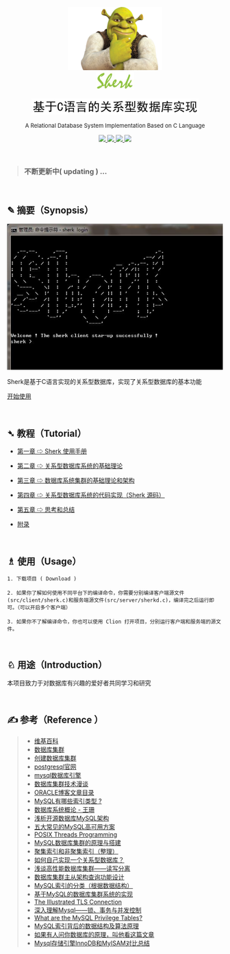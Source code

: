 
<div align="center">

<img width="220px" src="https://github.com/Lvsi-China/Sherk/raw/master/extra/image/logo/sherk.jpeg">

<br/>

<img width="90px" src="https://github.com/Lvsi-China/Sherk/raw/master/extra/image/logo/1.jpg">

</div>

<br/>

<div align="center">
<img height="37px" src="https://github.com/Lvsi-China/Sherk/raw/master/extra/image/logo/2.jpg">
<p><font size=2>A Relational Database System Implementation Based on C Language</font></p>
</div>

<p align="center">
<a href="https://github.com/Lvsi-China/Sherk">
    <img src="https://img.shields.io/github/issues-pr-raw/arithmetic-php/cdnjs.svg">
</a>
<a href="https://github.com/Lvsi-China/Sherk">
    <img src="https://img.shields.io/codacy/grade/e27821fb6289410b8f58338c7e0bc686.svg">
</a>
<a href="https://github.com/Lvsi-China/Sherk">
    <img src="https://img.shields.io/travis/rust-lang/rust.svg">
</a>
<a href="https://github.com/Lvsi-China/Sherk">
    <img src="https://img.shields.io/github/license/mashape/apistatus.svg">
</a>
</p>

<br>

> ### 不断更新中( updating ) ...

<br>

## ✎ 摘要（Synopsis）
<img src="https://github.com/Lvsi-China/Sherk/raw/master/extra/image/synopsis/ui.jpg">

Sherk是基于C语言实现的关系型数据库，实现了关系型数据库的基本功能


[开始使用](#article-usage)

<br>

## ➴ 教程（Tutorial）

- [第一章 ⇨ Sherk 使用手册](https://github.com/Lvsi-China/Sherk/blob/master/docs/README.chapter1.md)

- [第二章 ⇨ 关系型数据库系统的基础理论](https://github.com/Lvsi-China/Sherk/blob/master/docs/README.chapter2.md)

- [第三章 ⇨ 数据库系统集群的基础理论和架构](https://github.com/Lvsi-China/Sherk/blob/master/docs/README.chapter3.md)

- [第四章 ⇨ 关系型数据库系统的代码实现（Sherk 源码）](https://github.com/Lvsi-China/Sherk/blob/master/docs/README.chapter4.md)

- [第五章 ⇨ 思考和总结](https://github.com/Lvsi-China/Sherk/blob/master/docs/README.chapter5.md)

- [附录](https://github.com/Lvsi-China/Sherk/blob/master/docs/README.appendix.md)


<br/>

## <span id="article-usage">♗ 使用（Usage）</span>
    1. 下载项目 ( Download )

    2. 如果你了解如何使用不同平台下的编译命令，你需要分别编译客户端源文件(src/client/sherk.c)和服务端源文件(src/server/sherkd.c)，编译完之后运行即可。（可以开启多个客户端）

    3. 如果你不了解编译命令，你也可以使用 Clion 打开项目，分别运行客户端和服务端的源文件。

<br>


## ♘ 用途（Introduction）
本项目致力于对数据库有兴趣的爱好者共同学习和研究

<br>

## ✍ 参考（Reference ）
> * [维基百科](https://www.wikipedia.org/)
> * [数据库集群](https://baike.baidu.com/item/%E6%95%B0%E6%8D%AE%E5%BA%93%E9%9B%86%E7%BE%A4)
> * [创建数据库集群](https://docs.huihoo.com/postgresql/pgsqldoc-7.1C/creating-cluster.html)
> * [postgresql官网](https://www.postgresql.org/)<br/>
> * [mysql数据库引擎](https://www.cnblogs.com/0201zcr/p/5296843.html)
> * [数据库集群技术漫谈](http://www.cnblogs.com/CareySon/p/3627594.html)
> * [ORACLE博客文章目录](http://www.cnblogs.com/kerrycode/p/3256266.html)
> * [MySQL有哪些索引类型 ?](https://segmentfault.com/q/1010000003832312)
> * [数据库系统概论 - 王珊](https://www.baidu.com/s?ie=UTF-8&wd=数据库系统概论-王珊) <br/>
> * [浅析开源数据库MySQL架构](https://segmentfault.com/a/1190000011133778)
> * [五大常见的MySQL高可用方案](https://zhuanlan.zhihu.com/p/25960208)
> * [POSIX Threads Programming](https://computing.llnl.gov/tutorials/pthreads/)
> * [MySQL数据库集群的原理与搭建](https://blog.csdn.net/zhou2s_101216/article/details/50757452)
> * [聚集索引和非聚集索引（整理）](http://www.cnblogs.com/aspnethot/articles/1504082.html)
> * [如何自己实现一个关系型数据库？](https://www.zhihu.com/question/38870156?sort=created&page=1) <br/>
> * [浅谈高性能数据库集群——读写分离](https://juejin.im/post/5b3b491a6fb9a04f8751dff4)
> * [数据库集群主从架构查询功能设计](https://segmentfault.com/a/1190000008515715)
> * [MySQL索引的分类（根据数据结构）](https://my.oschina.net/xinxingegeya/blog/308383)
> * [基于MySQL的数据库集群系统的实现](https://www.ibm.com/developerworks/cn/linux/database/mysql-ha/index.html)
> * [The Illustrated TLS Connection](https://tls.ulfheim.net/)
> * [深入理解Mysql——锁、事务与并发控制](https://blog.csdn.net/lemon89/article/details/51477497)
> * [What are the MySQL Privilege Tables?](http://www.idevelopment.info/)
> * [MySQL索引背后的数据结构及算法原理](http://blog.codinglabs.org/articles/theory-of-mysql-index.html)
> * [如果有人问你数据库的原理，叫他看这篇文章](http://blog.jobbole.com/100349/)
> * [Mysql存储引擎InnoDB和MyISAM对比总结](my.oschina.net/cughmy/blog/2221997)